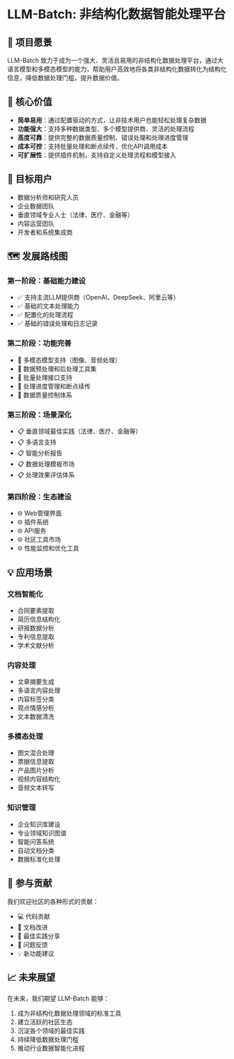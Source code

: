 # LLM-Batch: 非结构化数据智能处理平台

## 🎯 项目愿景

LLM-Batch 致力于成为一个强大、灵活且易用的非结构化数据处理平台，通过大语言模型和多模态模型的能力，帮助用户高效地将各类非结构化数据转化为结构化信息，降低数据处理门槛，提升数据价值。

## 🌟 核心价值

- **简单易用**：通过配置驱动的方式，让非技术用户也能轻松处理复杂数据
- **功能强大**：支持多种数据类型、多个模型提供商、灵活的处理流程
- **高度可靠**：提供完整的数据质量控制、错误处理和处理进度管理
- **成本可控**：支持批量处理和断点续传，优化API调用成本
- **可扩展性**：提供插件机制，支持自定义处理流程和模型接入

## 🎯 目标用户

- 数据分析师和研究人员
- 企业数据团队
- 垂直领域专业人士（法律、医疗、金融等）
- 内容运营团队
- 开发者和系统集成商

## 🗺️ 发展路线图

### 第一阶段：基础能力建设
- ✅ 支持主流LLM提供商（OpenAI、DeepSeek、阿里云等）
- ✅ 基础的文本处理能力
- ✅ 配置化的处理流程
- ✅ 基础的错误处理和日志记录

### 第二阶段：功能完善
- 🚀 多模态模型支持（图像、音频处理）
- 🚀 数据预处理和后处理工具集
- 🚀 批量处理接口支持
- 🚀 处理进度管理和断点续传
- 🚀 数据质量控制体系

### 第三阶段：场景深化
- 📋 垂直领域最佳实践（法律、医疗、金融等）
- 📋 多语言支持
- 📋 智能分析报告
- 📋 数据处理模板市场
- 📋 处理效果评估体系

### 第四阶段：生态建设
- 🌐 Web管理界面
- 🌐 插件系统
- 🌐 API服务
- 🌐 社区工具市场
- 🌐 性能监控和优化工具

## 💡 应用场景

### 文档智能化
- 合同要素提取
- 简历信息结构化
- 研报数据分析
- 专利信息提取
- 学术文献分析

### 内容处理
- 文章摘要生成
- 多语言内容处理
- 内容标签分类
- 观点情感分析
- 文本数据清洗

### 多模态处理
- 图文混合处理
- 票据信息提取
- 产品图片分析
- 视频内容结构化
- 音频文本转写

### 知识管理
- 企业知识库建设
- 专业领域知识图谱
- 智能问答系统
- 自动文档分类
- 数据标准化处理

## 🤝 参与贡献

我们欢迎社区的各种形式的贡献：
- 💻 代码贡献
- 📝 文档改进
- 🎨 最佳实践分享
- 🐛 问题反馈
- 💡 新功能建议

## 📈 未来展望

在未来，我们期望 LLM-Batch 能够：
1. 成为非结构化数据处理领域的标准工具
2. 建立活跃的社区生态
3. 沉淀各个领域的最佳实践
4. 持续降低数据处理门槛
5. 推动行业数据智能化进程 